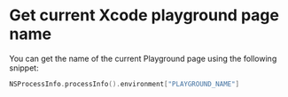 # Get current Xcode playground page name

You can get the name of the current Playground page using the following snippet:

```swift
NSProcessInfo.processInfo().environment["PLAYGROUND_NAME"]
```
